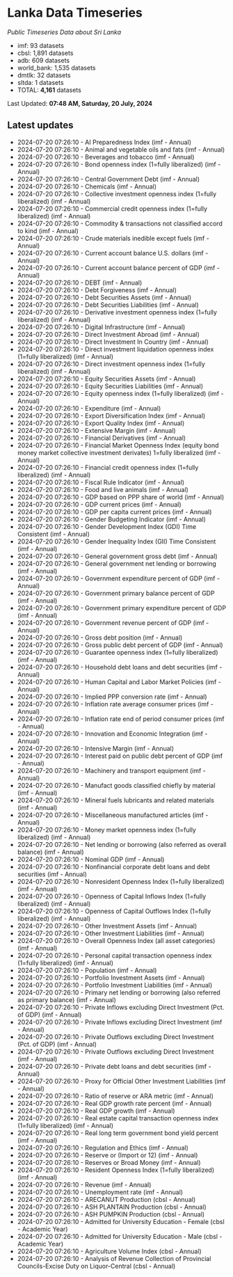 # Lanka Data Timeseries
*Public Timeseries Data about Sri Lanka*

* imf: 93 datasets
* cbsl: 1,891 datasets
* adb: 609 datasets
* world_bank: 1,535 datasets
* dmtlk: 32 datasets
* sltda: 1 datasets
* TOTAL: **4,161** datasets

Last Updated: **07:48 AM, Saturday, 20 July, 2024**

## Latest updates

* 2024-07-20 07:26:10 - AI Preparedness Index (imf - Annual)
* 2024-07-20 07:26:10 - Animal and vegetable oils and fats (imf - Annual)
* 2024-07-20 07:26:10 - Beverages and tobacco (imf - Annual)
* 2024-07-20 07:26:10 - Bond openness index (1=fully liberalized) (imf - Annual)
* 2024-07-20 07:26:10 - Central Government Debt (imf - Annual)
* 2024-07-20 07:26:10 - Chemicals (imf - Annual)
* 2024-07-20 07:26:10 - Collective investment openness index (1=fully liberalized) (imf - Annual)
* 2024-07-20 07:26:10 - Commercial credit openness index (1=fully liberalized) (imf - Annual)
* 2024-07-20 07:26:10 - Commodity & transactions not classified accord to kind (imf - Annual)
* 2024-07-20 07:26:10 - Crude materials inedible except fuels (imf - Annual)
* 2024-07-20 07:26:10 - Current account balance U.S. dollars (imf - Annual)
* 2024-07-20 07:26:10 - Current account balance percent of GDP (imf - Annual)
* 2024-07-20 07:26:10 - DEBT (imf - Annual)
* 2024-07-20 07:26:10 - Debt Forgiveness (imf - Annual)
* 2024-07-20 07:26:10 - Debt Securities Assets (imf - Annual)
* 2024-07-20 07:26:10 - Debt Securities Liabilities (imf - Annual)
* 2024-07-20 07:26:10 - Derivative investment openness index (1=fully liberalized) (imf - Annual)
* 2024-07-20 07:26:10 - Digital Infrastructure (imf - Annual)
* 2024-07-20 07:26:10 - Direct Investment Abroad (imf - Annual)
* 2024-07-20 07:26:10 - Direct Investment In Country (imf - Annual)
* 2024-07-20 07:26:10 - Direct investment liquidation openness index (1=fully liberalized) (imf - Annual)
* 2024-07-20 07:26:10 - Direct investment openness index (1=fully liberalized) (imf - Annual)
* 2024-07-20 07:26:10 - Equity Securities Assets (imf - Annual)
* 2024-07-20 07:26:10 - Equity Securities Liabilities (imf - Annual)
* 2024-07-20 07:26:10 - Equity openness index (1=fully liberalized) (imf - Annual)
* 2024-07-20 07:26:10 - Expenditure (imf - Annual)
* 2024-07-20 07:26:10 - Export Diversification Index (imf - Annual)
* 2024-07-20 07:26:10 - Export Quality Index (imf - Annual)
* 2024-07-20 07:26:10 - Extensive Margin (imf - Annual)
* 2024-07-20 07:26:10 - Financial Derivatives (imf - Annual)
* 2024-07-20 07:26:10 - Financial Market Openness Index (equity bond money market collective investment derivates) 1=fully liberalized (imf - Annual)
* 2024-07-20 07:26:10 - Financial credit openness index (1=fully liberalized) (imf - Annual)
* 2024-07-20 07:26:10 - Fiscal Rule Indicator (imf - Annual)
* 2024-07-20 07:26:10 - Food and live animals (imf - Annual)
* 2024-07-20 07:26:10 - GDP based on PPP share of world (imf - Annual)
* 2024-07-20 07:26:10 - GDP current prices (imf - Annual)
* 2024-07-20 07:26:10 - GDP per capita current prices (imf - Annual)
* 2024-07-20 07:26:10 - Gender Budgeting Indicator (imf - Annual)
* 2024-07-20 07:26:10 - Gender Development Index (GDI) Time Consistent (imf - Annual)
* 2024-07-20 07:26:10 - Gender Inequality Index (GII) Time Consistent (imf - Annual)
* 2024-07-20 07:26:10 - General government gross debt (imf - Annual)
* 2024-07-20 07:26:10 - General government net lending or borrowing (imf - Annual)
* 2024-07-20 07:26:10 - Government expenditure percent of GDP (imf - Annual)
* 2024-07-20 07:26:10 - Government primary balance percent of GDP (imf - Annual)
* 2024-07-20 07:26:10 - Government primary expenditure percent of GDP (imf - Annual)
* 2024-07-20 07:26:10 - Government revenue percent of GDP (imf - Annual)
* 2024-07-20 07:26:10 - Gross debt position (imf - Annual)
* 2024-07-20 07:26:10 - Gross public debt percent of GDP (imf - Annual)
* 2024-07-20 07:26:10 - Guarantee openness index (1=fully liberalized) (imf - Annual)
* 2024-07-20 07:26:10 - Household debt loans and debt securities (imf - Annual)
* 2024-07-20 07:26:10 - Human Capital and Labor Market Policies (imf - Annual)
* 2024-07-20 07:26:10 - Implied PPP conversion rate (imf - Annual)
* 2024-07-20 07:26:10 - Inflation rate average consumer prices (imf - Annual)
* 2024-07-20 07:26:10 - Inflation rate end of period consumer prices (imf - Annual)
* 2024-07-20 07:26:10 - Innovation and Economic Integration (imf - Annual)
* 2024-07-20 07:26:10 - Intensive Margin (imf - Annual)
* 2024-07-20 07:26:10 - Interest paid on public debt percent of GDP (imf - Annual)
* 2024-07-20 07:26:10 - Machinery and transport equipment (imf - Annual)
* 2024-07-20 07:26:10 - Manufact goods classified chiefly by material (imf - Annual)
* 2024-07-20 07:26:10 - Mineral fuels lubricants and related materials (imf - Annual)
* 2024-07-20 07:26:10 - Miscellaneous manufactured articles (imf - Annual)
* 2024-07-20 07:26:10 - Money market openness index (1=fully liberalized) (imf - Annual)
* 2024-07-20 07:26:10 - Net lending or borrowing (also referred as overall balance) (imf - Annual)
* 2024-07-20 07:26:10 - Nominal GDP (imf - Annual)
* 2024-07-20 07:26:10 - Nonfinancial corporate debt loans and debt securities (imf - Annual)
* 2024-07-20 07:26:10 - Nonresident Openness Index (1=fully liberalized) (imf - Annual)
* 2024-07-20 07:26:10 - Openness of Capital Inflows Index (1=fully liberalized) (imf - Annual)
* 2024-07-20 07:26:10 - Openness of Capital Outflows Index (1=fully liberalized) (imf - Annual)
* 2024-07-20 07:26:10 - Other Investment Assets (imf - Annual)
* 2024-07-20 07:26:10 - Other Investment Liabilities (imf - Annual)
* 2024-07-20 07:26:10 - Overall Openness Index (all asset categories) (imf - Annual)
* 2024-07-20 07:26:10 - Personal capital transaction openness index (1=fully liberalized) (imf - Annual)
* 2024-07-20 07:26:10 - Population (imf - Annual)
* 2024-07-20 07:26:10 - Portfolio Investment Assets (imf - Annual)
* 2024-07-20 07:26:10 - Portfolio Investment Liabilities (imf - Annual)
* 2024-07-20 07:26:10 - Primary net lending or borrowing (also referred as primary balance) (imf - Annual)
* 2024-07-20 07:26:10 - Private Inflows excluding Direct Investment (Pct. of GDP) (imf - Annual)
* 2024-07-20 07:26:10 - Private Inflows excluding Direct Investment (imf - Annual)
* 2024-07-20 07:26:10 - Private Outflows excluding Direct Investment (Pct. of GDP) (imf - Annual)
* 2024-07-20 07:26:10 - Private Outflows excluding Direct Investment (imf - Annual)
* 2024-07-20 07:26:10 - Private debt loans and debt securities (imf - Annual)
* 2024-07-20 07:26:10 - Proxy for Official Other Investment Liabilities (imf - Annual)
* 2024-07-20 07:26:10 - Ratio of reserve or ARA metric (imf - Annual)
* 2024-07-20 07:26:10 - Real GDP growth rate percent (imf - Annual)
* 2024-07-20 07:26:10 - Real GDP growth (imf - Annual)
* 2024-07-20 07:26:10 - Real estate capital transaction openness index (1=fully liberalized) (imf - Annual)
* 2024-07-20 07:26:10 - Real long term government bond yield percent (imf - Annual)
* 2024-07-20 07:26:10 - Regulation and Ethics (imf - Annual)
* 2024-07-20 07:26:10 - Reserve or (Import or 12) (imf - Annual)
* 2024-07-20 07:26:10 - Reserves or Broad Money (imf - Annual)
* 2024-07-20 07:26:10 - Resident Openness Index (1=fully liberalized) (imf - Annual)
* 2024-07-20 07:26:10 - Revenue (imf - Annual)
* 2024-07-20 07:26:10 - Unemployment rate (imf - Annual)
* 2024-07-20 07:26:10 - ARECANUT Production (cbsl - Annual)
* 2024-07-20 07:26:10 - ASH PLANTAIN Production (cbsl - Annual)
* 2024-07-20 07:26:10 - ASH PUMPKIN Production (cbsl - Annual)
* 2024-07-20 07:26:10 - Admitted for University Education - Female (cbsl - Academic Year)
* 2024-07-20 07:26:10 - Admitted for University Education - Male (cbsl - Academic Year)
* 2024-07-20 07:26:10 - Agriculture Volume Index (cbsl - Annual)
* 2024-07-20 07:26:10 - Analysis of Revenue Collection of Provincial Councils-Excise Duty on Liquor-Central (cbsl - Annual)